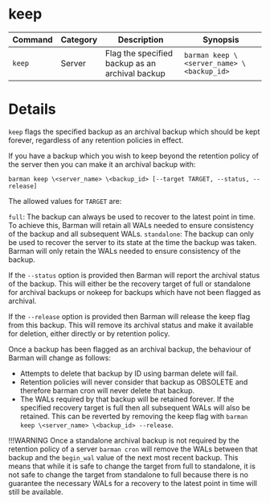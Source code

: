 # keep

|**Command** | **Category** |  **Description**| **Synopsis**|
|------------|--------------|-----------------|----------|
|`keep`|Server|Flag the specified backup as an archival backup|`barman keep \<server_name> \<backup_id>`|


# Details

`keep` flags the specified backup as an archival backup which should be kept forever, regardless of any retention policies in effect. 

If you have a backup which you wish to keep beyond the retention policy of the server then you can make it an archival backup with:

`barman keep \<server_name> \<backup_id> [--target TARGET, --status, --release]`

The allowed values for `TARGET` are:

`full`: The backup can always be used to recover to the latest point in time. To achieve this, Barman will retain all WALs needed to ensure consistency of the backup and all subsequent WALs.
`standalone`: The backup can only be used to recover the server to its state at the time the backup was taken. Barman will only retain the WALs needed to ensure consistency of the backup.

If the `--status` option is provided then Barman will report the archival status of the backup. This will either be the recovery target of full or standalone for archival backups or nokeep for backups which have not been flagged as archival.

If the `--release` option is provided then Barman will release the keep flag from this backup. This will remove its archival status and make it available for deletion, either directly or by retention policy.

Once a backup has been flagged as an archival backup, the behaviour of Barman will change as follows:

- Attempts to delete that backup by ID using barman delete will fail.
- Retention policies will never consider that backup as OBSOLETE and therefore barman cron will never delete that backup.
- The WALs required by that backup will be retained forever. If the specified recovery target is full then all subsequent WALs will also be retained.  This can be reverted by removing the keep flag with `barman keep \<server_name> \<backup_id> --release`.

!!!WARNING
    Once a standalone archival backup is not required by the retention policy of a server `barman cron` will remove the WALs between that backup and the `begin_wal` value of the next most recent backup. This means that while it is safe to change the target from full to standalone, it is not safe to change the target from standalone to full because there is no guarantee the necessary WALs for a recovery to the latest point in time will still be available.